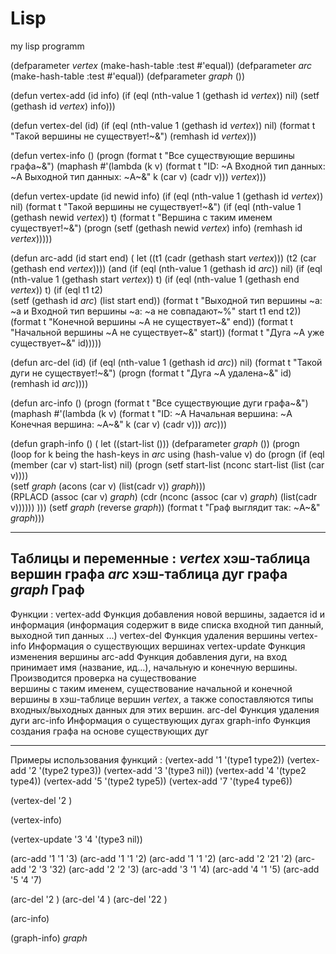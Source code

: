 Lisp
====

my lisp programm

(defparameter *vertex* (make-hash-table :test #'equal))
(defparameter *arc* (make-hash-table :test #'equal))
(defparameter *graph* ())

(defun vertex-add (id info)
    (if (eql (nth-value 1 (gethash id *vertex*)) nil)
  (setf (gethash id *vertex*) info)))


(defun vertex-del (id)
  (if (eql (nth-value 1 (gethash id *vertex*)) nil)
      (format t "Такой вершины не существует!~&")
      	(remhash id *vertex*)))


(defun vertex-info ()
  (progn
    (format t "Все существующие вершины графа~&")
    (maphash #'(lambda (k v) (format t "ID: ~A Входной тип данных: ~A Выходной тип данных: ~A~&" k (car v) (cadr v))) *vertex*)))


(defun vertex-update (id newid info)
  (if (eql (nth-value 1 (gethash id *vertex*)) nil)
      (format t "Такой вершины не существует!~&")
	(if (eql (nth-value 1 (gethash newid *vertex*)) t)
     	 (format t "Вершина с таким именем существует!~&")
	 	(progn
      			(setf (gethash newid *vertex*) info)
        		(remhash id *vertex*)))))

(defun arc-add (id start end)
  ( let ((t1 (cadr (gethash start *vertex*))) (t2 (car (gethash end *vertex*))))
    (and
      (if (eql (nth-value 1 (gethash id *arc*)) nil)
       (if (eql (nth-value 1 (gethash start *vertex*)) t)
        (if (eql (nth-value 1 (gethash end *vertex*)) t)
         (if (eql t1 t2)	 			
	  (setf (gethash id *arc*) (list start end))
         (format t "Выходной тип  вершины ~a: ~a и Входной тип вершины ~a: ~a не совпадают~%" start t1 end t2))  
        (format t "Конечной вершины ~A не существует~&" end))
       (format t "Начальной вершины ~A не существует~&" start))
      (format t "Дуга ~A уже существует~&" id)))))

(defun arc-del (id)
  (if (eql (nth-value 1 (gethash id *arc*)) nil)
      (format t "Такой дуги не существует!~&")
	 (progn
		(format t "Дуга ~A удалена~&" id)
      		(remhash id *arc*))))

(defun arc-info ()
  (progn
    (format t "Все существующие дуги графа~&")
    (maphash #'(lambda (k v) (format t "ID: ~A Начальная вершина: ~A Конечная вершина: ~A~&" k (car v) (cadr v))) *arc*)))


(defun graph-info ()
( let ((start-list ()))
(defparameter *graph* ())
  (progn    
    (loop for k being the hash-keys in *arc* using (hash-value v)
       do (progn
		(if (eql (member (car v) start-list) nil)
		(progn
			(setf start-list (nconc start-list (list (car v))))			
                	(setf *graph* (acons (car v) (list(cadr v)) *graph*)))				
	        (RPLACD (assoc (car v) *graph*) (cdr (nconc (assoc (car v) *graph*) (list(cadr v)))))) )))
  (setf *graph* (reverse *graph*))
  (format t "Граф выглядит так: ~A~&" *graph*)))


----------------------------------------
Таблицы и переменные :
*vertex* хэш-таблица вершин графа
*arc* хэш-таблица дуг графа
*graph* Граф
----------------------------------------
Функции : 
vertex-add  Функция добавления новой вершины, задается id и информация (информация содержит в виде списка входной тип данный, выходной тип данных ...) 
vertex-del  Функция удаления вершины
vertex-info Информация о существующих вершинах
vertex-update Функция изменения вершины
arc-add  Функция добавления дуги, на вход принимает имя (название, ид...), начальную и конечную вершины. Производится проверка на существование \
вершины с таким именем, существование начальной и конечной вершины в хэш-таблице вершин *vertex*, а также сопоставляются типы входных/выходных данных для этих вершин.
arc-del  Функция удаления дуги
arc-info Информация о существующих дугах
graph-info Функция создания графа на основе существующих дуг

---------------------------------------
Примеры использования функций :
(vertex-add '1 '(type1 type2))
(vertex-add '2 '(type2 type3))
(vertex-add '3 '(type3 nil))
(vertex-add '4 '(type2 type4))
(vertex-add '5 '(type2 type5))
(vertex-add '7 '(type4 type6))

(vertex-del '2 )

(vertex-info)

(vertex-update '3 '4 '(type3 nil))

(arc-add '1 '1 '3)
(arc-add '1 '1 '2)
(arc-add '1 '1 '2)
(arc-add '2 '21 '2)
(arc-add '2 '3 '32)
(arc-add '2 '2 '3)
(arc-add '3 '1 '4)
(arc-add '4 '1 '5)
(arc-add '5 '4 '7)

(arc-del '2 )
(arc-del '4 )
(arc-del '22 )

(arc-info)

(graph-info)
*graph*
